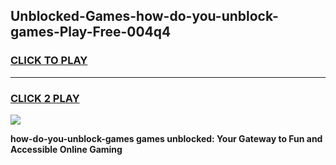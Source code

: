 
## Unblocked-Games-how-do-you-unblock-games-Play-Free-004q4
<h3>
<a href="https://premium76.site?title=how-do-you-unblock-games&ref=18A">CLICK TO PLAY</a></h3>
<hr>

<h3>
<a href="https://premium76.site?title=how-do-you-unblock-games&ref=18A">CLICK 2 PLAY</a>
  
</h3>

<a href="https://premium76.site?title=how-do-you-unblock-games&ref=18A"><img src="https://clearcache.store/games.png"></a>


**how-do-you-unblock-games games unblocked: Your Gateway to Fun and Accessible Online Gaming**
